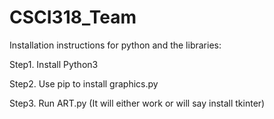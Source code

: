 # CSCI318_Team
Installation instructions for python and the libraries:

Step1. Install Python3

Step2. Use pip to install graphics.py

Step3. Run ART.py (It will either work or will say install tkinter)
